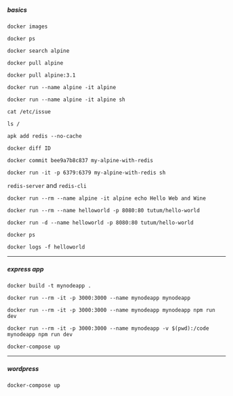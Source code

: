 ##### basics

`docker images`

`docker ps`

`docker search alpine`

`docker pull alpine`

`docker pull alpine:3.1`

`docker run --name alpine -it alpine`

`docker run --name alpine -it alpine sh`

`cat /etc/issue`

`ls /`

`apk add redis --no-cache`

`docker diff ID`

`docker commit bee9a7b8c837 my-alpine-with-redis`

`docker run -it -p 6379:6379 my-alpine-with-redis sh`

`redis-server` and `redis-cli`

`docker run --rm --name alpine -it alpine echo Hello Web and Wine`

`docker run --rm --name helloworld -p 8080:80 tutum/hello-world`

`docker run -d --name helloworld -p 8080:80 tutum/hello-world`

`docker ps`

`docker logs -f helloworld`

---

##### express app

`docker build -t mynodeapp .`

`docker run --rm -it -p 3000:3000 --name mynodeapp mynodeapp`

`docker run --rm -it -p 3000:3000 --name mynodeapp mynodeapp npm run dev`

`docker run --rm -it -p 3000:3000 --name mynodeapp -v $(pwd):/code mynodeapp npm run dev`

`docker-compose up`

---

##### wordpress

`docker-compose up`